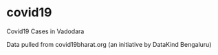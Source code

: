 # covid19

Covid19 Cases in Vadodara

Data pulled from covid19bharat.org (an initiative by DataKind Bengaluru)
